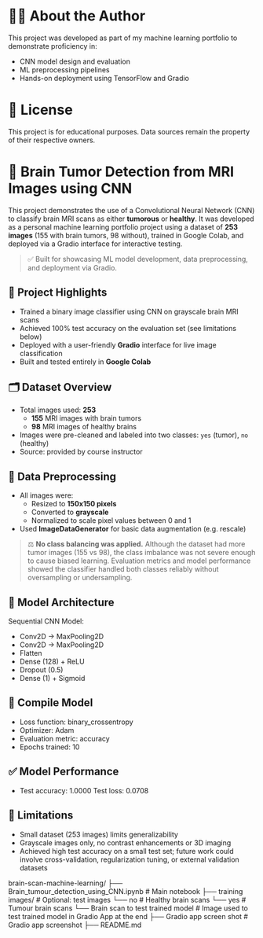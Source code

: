 # 🙋‍♀️ About the Author
This project was developed as part of my machine learning portfolio to demonstrate proficiency in:
- CNN model design and evaluation
- ML preprocessing pipelines
- Hands-on deployment using TensorFlow and Gradio

# 📜 License
This project is for educational purposes. Data sources remain the property of their respective owners.

# 🧠 Brain Tumor Detection from MRI Images using CNN

This project demonstrates the use of a Convolutional Neural Network (CNN) to classify brain MRI scans as either **tumorous** or **healthy**. It was developed as a personal machine learning portfolio project using a dataset of **253 images** (155 with brain tumors, 98 without), trained in Google Colab, and deployed via a Gradio interface for interactive testing.

> ✅ Built for showcasing ML model development, data preprocessing, and deployment via Gradio.

## 📌 Project Highlights

- Trained a binary image classifier using CNN on grayscale brain MRI scans
- Achieved 100% test accuracy on the evaluation set (see limitations below)
- Deployed with a user-friendly **Gradio** interface for live image classification
- Built and tested entirely in **Google Colab**

## 🗂️ Dataset Overview

- Total images used: **253**
  - **155** MRI images with brain tumors
  - **98** MRI images of healthy brains
- Images were pre-cleaned and labeled into two classes: `yes` (tumor), `no` (healthy)
- Source: provided by course instructor

## 🔎 Data Preprocessing

- All images were:
  - Resized to **150x150 pixels**
  - Converted to **grayscale**
  - Normalized to scale pixel values between 0 and 1
- Used **ImageDataGenerator** for basic data augmentation (e.g. rescale)

> ⚖️ **No class balancing was applied.**
Although the dataset had more tumor images (155 vs 98), the class imbalance was not severe enough to cause biased learning. Evaluation metrics and model performance showed the classifier handled both classes reliably without oversampling or undersampling.

## 🧠 Model Architecture

Sequential CNN Model:
- Conv2D → MaxPooling2D
- Conv2D → MaxPooling2D
- Flatten
- Dense (128) + ReLU
- Dropout (0.5)
- Dense (1) + Sigmoid

## 🧠 Compile Model
- Loss function: binary_crossentropy
- Optimizer: Adam
- Evaluation metric: accuracy
- Epochs trained: 10

## ✅ Model Performance
- Test accuracy: 1.0000
Test loss: 0.0708

## 📌 Limitations
- Small dataset (253 images) limits generalizability
- Grayscale images only, no contrast enhancements or 3D imaging
- Achieved high test accuracy on a small test set; future work could involve cross-validation, regularization tuning, or external validation datasets

brain-scan-machine-learning/
├── Brain_tumour_detection_using_CNN.ipynb     # Main notebook
├── training images/                           # Optional: test images
    └── no                                     # Healthy brain scans
    └── yes                                    # Tumour brain scans
    └── Brain scan to test trained model       # Image used to test trained model in Gradio App at the end
├── Gradio app screen shot                     # Gradio app screenshot
├── README.md

